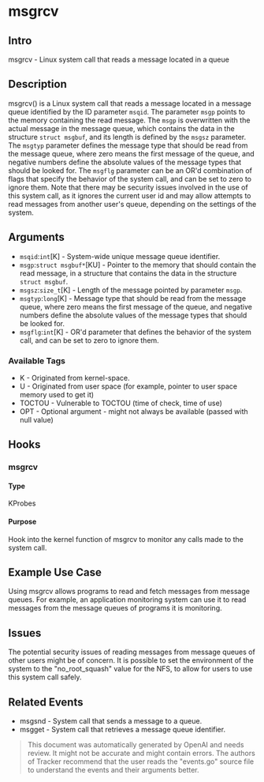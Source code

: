 
# msgrcv

## Intro
msgrcv - Linux system call that reads a message located in a queue

## Description
msgrcv() is a Linux system call that reads a message located in a 
message queue identified by the ID parameter `msqid`. The parameter 
`msgp` points to the memory containing the read message. The `msgp` 
is overwritten with the actual message in the message queue, which 
contains the data in the structure `struct msgbuf`, and its length is
defined by the `msgsz` parameter. The `msgtyp` parameter defines the 
message type that should be read from the message queue, where zero
means the first message of the queue, and negative numbers define the 
absolute values of the message types that should be looked for. The 
`msgflg` parameter can be an OR'd combination of flags that specify 
the behavior of the system call, and can be set to zero to ignore 
them. Note that there may be security issues involved in the use of 
this system call, as it ignores the current user id and may allow 
attempts to read messages from another user's queue, depending on 
the settings of the system.

## Arguments
* `msqid`:`int`[K] - System-wide unique message queue identifier.
* `msgp`:`struct msgbuf*`[KU] - Pointer to the memory that should contain the read message, in a structure that contains the data in the structure `struct msgbuf`.
* `msgsz`:`size_t`[K] - Length of the message pointed by parameter `msgp`.
* `msgtyp`:`long`[K] - Message type that should be read from the message queue, where zero means the first message of the queue, and negative numbers define the absolute values of the message types that should be looked for.
* `msgflg`:`int`[K] - OR'd parameter that defines the behavior of the system call, and can be set to zero to ignore them.

### Available Tags
* K - Originated from kernel-space.
* U - Originated from user space (for example, pointer to user space memory used to get it)
* TOCTOU - Vulnerable to TOCTOU (time of check, time of use)
* OPT - Optional argument - might not always be available (passed with null value)

## Hooks
### msgrcv
#### Type
KProbes 
#### Purpose
Hook into the kernel function of msgrcv to monitor any calls made to the system call.

## Example Use Case
Using msgrcv allows programs to read and fetch messages from message queues. For example, an application monitoring system can use it to read messages from the message queues of programs it is monitoring.

## Issues
The potential security issues of reading messages from message queues of other users might be of concern. It is possible to set the environment of the system to the "no_root_squash" value for the NFS, to allow for users to use this system call safely.

## Related Events
* msgsnd - System call that sends a message to a queue.
* msgget - System call that retrieves a message queue identifier.

> This document was automatically generated by OpenAI and needs review. It might
> not be accurate and might contain errors. The authors of Tracker recommend that
> the user reads the "events.go" source file to understand the events and their
> arguments better.
